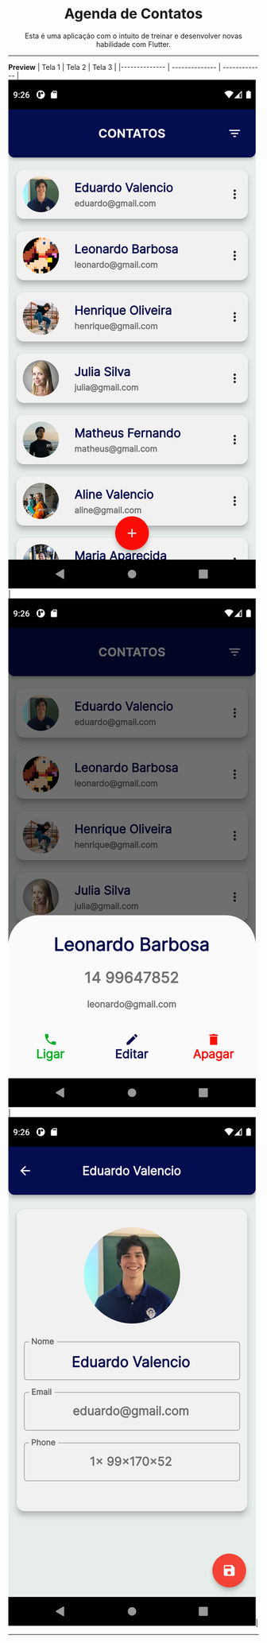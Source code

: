 <h1 align="center" style="text-align:center">Agenda de Contatos</h1>

<p style="text-align:center">Esta é uma aplicação com o intuito de treinar e desenvolver novas habilidade com Flutter.</p>


---

**Preview**
| Tela 1  | Tela 2   | Tela 3   |
|-------------- | -------------- | -------------
| ![t1](assets/preview/tela-1.png)     | ![t2](assets/preview/tela-2.png)    | ![t3](assets/preview/tela-3.png)|     

---
